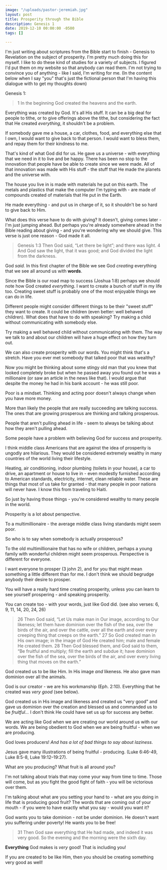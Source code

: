 ```yaml
---
image: "/uploads/pastor-jeremiah.jpg"
layout: post
title: Prosperity through the Bible
description: Genesis 1
date: 2019-12-10 00:00:00 -0500
tags: []

---
```

I'm just writing about scriptures from the Bible start to finish - Genesis to Revelation on the subject of prosperity. I'm pretty much doing this for myself. I like to do these kind of studies for a variety of subjects. I figured I'd put them on my website so that anybody can read them. I'm not trying to convince you of anything - like I said, I'm writing for me. (In the content below when I say "you" that's just the fictional person that I'm having this dialogue with to get my thoughts down)

Genesis 1:

> 1 In the beginning God created the heavens and the earth.

Everything was created by God. It's all His stuff. It can be a big deal for people to tithe, or to give offerings above the tithe, but considering the fact that He created _everything_, it shouldn't be a problem.

If somebody gave me a house, a car, clothes, food, and everything else that I own, I would want to give back to that person. I would want to bless them, and repay them for their kindness to me.

That's kind of what God did for us. He gave us a universe - with everything that we need in it to live and be happy. There has been no stop to the innovation that people have be able to create since we were made. All of that innovation was made with His stuff - the stuff that He made the planets and the universe with.

The house you live in is made with materials he put on this earth. The metals and plastics that make the computer I'm typing with - are made of compounds created of materials that He put in the Earth.

He made everything - and put us in charge of it, so it shouldn't be so hard to give back to Him.

What does this verse have to do with giving? It doesn't, giving comes later - I'm just jumping ahead. But perhaps you're already somewhere ahead in the Bible reading about giving - and you're wondering why we should give. This verse is just one reason - God made it all.

> Genesis 1:3 Then God said, “Let there be light”; and there was light. 4 And God saw the light, that it was good; and God divided the light from the darkness.

God _said._ In this first chapter of the Bible we see God _creating_ everything that we see all around us with **words**.

Since the Bible is our road map to success (Joshua 1:8) perhaps we should note how God created _everything_. I want to create a bunch of stuff in my life too. Creating sweet stuff is probably one of the most enjoyable things we can do in life.

Different people might consider different things to be their "sweet stuff" they want to create. It could be children (even better: well behaved children). What does that have to do with speaking? Try making a child without communicating with somebody else.

Try making a well behaved child without communicating with them. The way we talk to and about our children will have a huge effect on how they turn out.

We can also create prosperity with our words. You might think that's a stretch. Have you ever met somebody that talked poor that was wealthy?

Now you might be thinking about some stingy old man that you knew that looked completely broke but when he passed away you found out he was a millionaire (or saw an article in the news like that). I would argue that despite the money he had in his bank account - he was still poor.

Poor is a mindset. Thinking and acting poor doesn't always change when you have more money.

More than likely the people that are really succeeding are talking success. The ones that are growing prosperous are thinking and talking prosperous.

People that aren't pulling ahead in life - seem to always be talking about how they aren't pulling ahead.

Some people have a problem with believing God for success and prosperity.

I think middle class Americans that are against the idea of prosperity is ungodly are hilarious. They would be considered extremely wealthy in many countries of the world living their lifestyle.

Heating, air conditioning, indoor plumbing (toilets in your house), a car to drive, an apartment or house to live in - even modestly furnished according to American standards, electricity, internet, clean reliable water. These are things that most of us take for granted - that many people in poor nations will never have. I know this from traveling to Haiti.

So just by having those things - you're considered wealthy to many people in the world. 

Prosperity is a lot about perspective.

To a multimillionaire - the average middle class living standards might seem poor. 

So who is to say when somebody is actually prosperous?

To the old multimillionaire that has no wife or children, perhaps a young family with wonderful children might seem prosperous. Perspective is different for everyone.

I want everyone to prosper (3 john 2), and for you that might mean something a little different than for me. I don't think we should begrudge anybody their desire to prosper. 

You will have a really hard time creating prosperity, unless you can learn to see yourself prospering - and speaking prosperity.

You can create too - with your words, just like God did. (see also verses: 6, 9, 11, 14, 20, 24, 26)

> 26 Then God said, “Let Us make man in Our image, according to Our likeness; let them have dominion over the fish of the sea, over the birds of the air, and over the cattle, over all the earth and over every creeping thing that creeps on the earth.” 27 So God created man in His own image; in the image of God He created him; male and female He created them. 28 Then God blessed them, and God said to them, “Be fruitful and multiply; fill the earth and subdue it; have dominion over the fish of the sea, over the birds of the air, and over every living thing that moves on the earth.”

God created us to be like Him. In His image _and_ likeness. He also gave man dominion over all the animals.

God is our creator - we are his workmanship (Eph. 2:10). Everything that he created was _very good_ (see below).

God created us in His image and likeness and created us "very good" and gave us dominion over the creation and blessed us and commanded us to be _fruitful..._ I don't think He could have set us up for success any better.

We are acting like God when we are creating our world around us with our words. We are being obedient to God when we are being fruitful - when we are producing.

God loves producers! _And_ _has a lot of bad things to say about laziness_.

Jesus gave many illustrations of being fruitful - producing. (Luke 6:46-49, Luke 8:5-8, Luke 19:12–19:27). 

What are you producing? What fruit is all around you? 

I'm not talking about trials that may come your way from time to time. Those will come, but as you fight the good fight of faith - you will be victorious over them.

I'm talking about what are you setting your hand to - what are you doing in life that is producing good fruit? The words that are coming out of your mouth - if you were to have exactly what you say - would you want it?

God wants you to take dominion - not be under dominion. He doesn't want you suffering under poverty! He wants you to be free!

> 31 Then God saw everything that He had made, and indeed it was very good. So the evening and the morning were the sixth day.

**Everything** God makes is _very_ good! That is including you!

If you are created to be like Him, then you should be creating something very good as well!